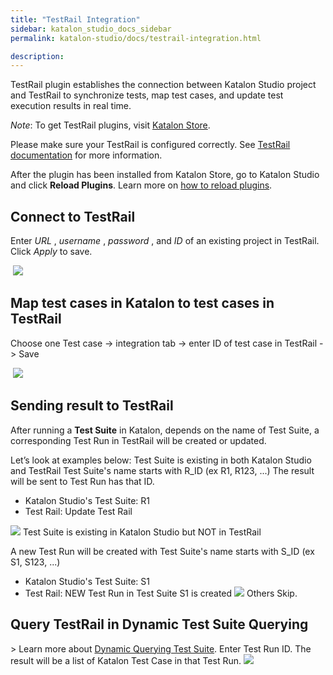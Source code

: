 ```yaml
---
title: "TestRail Integration" 
sidebar: katalon_studio_docs_sidebar
permalink: katalon-studio/docs/testrail-integration.html

description: 
---
```

TestRail plugin establishes the connection between Katalon Studio project and TestRail to synchronize tests, map test cases, and update test execution results in real time.

*Note*: To get TestRail plugins, visit [Katalon Store](https://store.katalon.com).

Please make sure your TestRail is configured correctly. See [TestRail documentation](http://docs.gurock.com/testrail-userguide/start) for more information.

After the plugin has been installed from Katalon Store, go to Katalon Studio and click **Reload Plugins**. Learn more on [how to reload plugins](https://docs.katalon.com/katalon-store/docs/user/access-store-in-KS.html#reload-plugins).

## Connect to TestRail
Enter *URL* , *username* , *password* , and *ID* of an existing project in TestRail. Click *Apply* to save.

 ![](../../images/katalon-studio/docs/testrail-integration/1_connect.png)
## Map test cases in Katalon to test cases in TestRail
Choose one Test case -&gt; integration tab -&gt; enter ID of test case in TestRail -&gt; Save

 ![](../../images/katalon-studio/docs/testrail-integration/2_mapping.png)
## Sending result to TestRail

After running a **Test Suite** in Katalon, depends on the name of Test Suite, a corresponding Test Run in TestRail will be created or updated.

Let’s look at examples below:
Test Suite is existing in both Katalon Studio and TestRail
Test Suite's name starts with R_ID (ex R1, R123, ...) The result will be sent to Test Run has that ID.

* Katalon Studio's Test Suite: R1
* Test Rail: Update Test Rail

![](../../images/katalon-studio/docs/testrail-integration/3_1_sending.png)
Test Suite is existing in Katalon Studio but NOT in TestRail

A new Test Run will be created with Test Suite's name starts with S_ID (ex S1, S123, ...)
* Katalon Studio's Test Suite: S1
* Test Rail: NEW Test Run in Test Suite S1 is created
![](../../images/katalon-studio/docs/testrail-integration/3_2_sending.png)
Others
Skip.

## Query TestRail in Dynamic Test Suite Querying
&gt; Learn more about [Dynamic Querying Test Suite](https://docs.katalon.com/katalon-studio/docs/dynamic-querying-test-suite.html).
Enter Test Run ID. The result will be a list of Katalon Test Case in that Test Run.
![](../../images/katalon-studio/docs/testrail-integration/4_querying.png)



